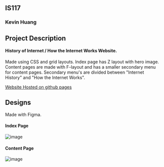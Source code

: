 ## IS117
### Kevin Huang

## Project Description
#### History of Internet / How the Internet Works Website.
Made using CSS and grid layouts. Index page has Z layout with hero image. Content pages are made with F-layout and has a smaller secondary menu for content pages. Secondary menu's are divided between "Internet History" and "How the Internet Works".

[Website Hosted on github pages](https://k3vinhu4ng.github.io/Internet_History_How/)

## Designs
Made with Figma.

#### Index Page
![image](https://user-images.githubusercontent.com/77855188/117561875-820e6180-b068-11eb-938f-0937db468c54.png)

#### Content Page

![image](https://user-images.githubusercontent.com/77855188/117561885-9eaa9980-b068-11eb-8100-c6c9dc5e73d9.png)
